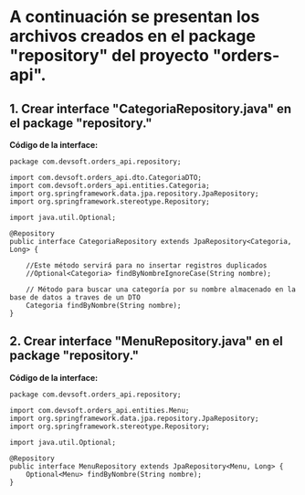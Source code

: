 # A continuación se presentan los archivos creados en el package "repository" del proyecto "orders-api".

## 1. Crear interface "CategoriaRepository.java" en el package "repository."

**Código de la interface:**

```
package com.devsoft.orders_api.repository;

import com.devsoft.orders_api.dto.CategoriaDTO;
import com.devsoft.orders_api.entities.Categoria;
import org.springframework.data.jpa.repository.JpaRepository;
import org.springframework.stereotype.Repository;

import java.util.Optional;

@Repository
public interface CategoriaRepository extends JpaRepository<Categoria, Long> {

    //Este método servirá para no insertar registros duplicados
    //Optional<Categoria> findByNombreIgnoreCase(String nombre);

    // Método para buscar una categoría por su nombre almacenado en la base de datos a traves de un DTO
    Categoria findByNombre(String nombre);
}
```

## 2. Crear interface "MenuRepository.java" en el package "repository."

**Código de la interface:**

```
package com.devsoft.orders_api.repository;

import com.devsoft.orders_api.entities.Menu;
import org.springframework.data.jpa.repository.JpaRepository;
import org.springframework.stereotype.Repository;

import java.util.Optional;

@Repository
public interface MenuRepository extends JpaRepository<Menu, Long> {
    Optional<Menu> findByNombre(String nombre);
}
```
